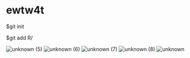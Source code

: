 # ewtw4t

$git init

$git add R/


![unknown (5)](https://user-images.githubusercontent.com/81937053/114795687-cb62de00-9d54-11eb-9e74-64fbe7ee7b98.png)
![unknown (6)](https://user-images.githubusercontent.com/81937053/114795689-cc940b00-9d54-11eb-8649-b1552e0a418f.png)
![unknown (7)](https://user-images.githubusercontent.com/81937053/114795690-cc940b00-9d54-11eb-8e87-ae5677bf969d.png)
![unknown (8)](https://user-images.githubusercontent.com/81937053/114795691-cd2ca180-9d54-11eb-9959-d1c22094c7fb.png)
![unknown](https://user-images.githubusercontent.com/81937053/114795692-cd2ca180-9d54-11eb-9818-63f074686232.png)
